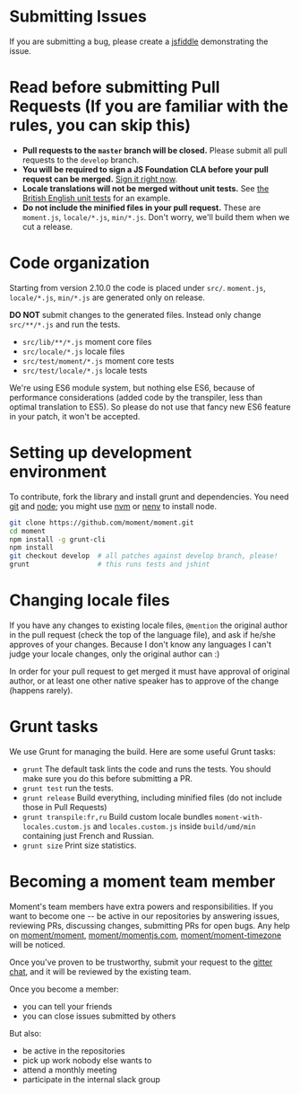 Submitting Issues
=================

If you are submitting a bug, please create a [jsfiddle](http://jsfiddle.net/) demonstrating the issue.

Read before submitting Pull Requests (If you are familiar with the rules, you can skip this)
====================================

 * **Pull requests to the `master` branch will be closed.** Please submit all pull requests to the `develop` branch.
 * **You will be required to sign a JS Foundation CLA before your pull request can be merged.** [Sign it right now](https://cla.js.foundation/moment/moment).
 * **Locale translations will not be merged without unit tests.** See [the British English unit tests](https://github.com/moment/moment/blob/develop/src/test/locale/en-gb.js) for an example.
 * **Do not include the minified files in your pull request.** These are
   `moment.js`, `locale/*.js`, `min/*.js`. Don't worry, we'll build them when
   we cut a release.

Code organization
=================

Starting from version 2.10.0 the code is placed under `src/`.
`moment.js`, `locale/*.js`, `min/*.js` are generated only on release.

**DO NOT** submit changes to the generated files. Instead only change
`src/**/*.js` and run the tests.

* `src/lib/**/*.js` moment core files
* `src/locale/*.js` locale files
* `src/test/moment/*.js` moment core tests
* `src/test/locale/*.js` locale tests

We're using ES6 module system, but nothing else ES6, because of performance
considerations (added code by the transpiler, less than optimal translation to
ES5). So please do not use that fancy new ES6 feature in your patch, it won't
be accepted.

Setting up development environment
==================================

To contribute, fork the library and install grunt and dependencies. You need
[git](http://git-scm.com/) and
[node](http://nodejs.org/); you might use
[nvm](https://github.com/creationix/nvm) or
[nenv](https://github.com/ryuone/nenv) to install node.

```bash
git clone https://github.com/moment/moment.git
cd moment
npm install -g grunt-cli
npm install
git checkout develop  # all patches against develop branch, please!
grunt                 # this runs tests and jshint
```

Changing locale files
=====================

If you have any changes to existing locale files, `@mention` the original
author in the pull request (check the top of the language file), and ask if
he/she approves of your changes. Because I don't know any languages I can't
judge your locale changes, only the original author can :)

In order for your pull request to get merged it must have approval of original
author, or at least one other native speaker has to approve of the change
(happens rarely).

Grunt tasks
===========

We use Grunt for managing the build. Here are some useful Grunt tasks:

  * `grunt` The default task lints the code and runs the tests. You should make sure you do this before submitting a PR.
  * `grunt test` run the tests.
  * `grunt release` Build everything, including minified files (do not include
    those in Pull Requests)
  * `grunt transpile:fr,ru` Build custom locale bundles `moment-with-locales.custom.js` and `locales.custom.js` inside `build/umd/min` containing just French and Russian.
  * `grunt size` Print size statistics.

Becoming a moment team member
=============================

Moment's team members have extra powers and responsibilities. If you want to
become one -- be active in our repositories by answering issues, reviewing PRs,
discussing changes, submitting PRs for open bugs. Any help on
[moment/moment](https://github.com/moment/moment),
[moment/momentjs.com](https://github.com/moment/momentjs.com),
[moment/moment-timezone](https://github.com/moment/moment-timezone) will be
noticed.

Once you've proven to be trustworthy, submit your request to the
[gitter chat](https://gitter.im/moment/moment), and it will be reviewed by the
existing team.

Once you become a member:
* you can tell your friends
* you can close issues submitted by others

But also:
* be active in the repositories
* pick up work nobody else wants to
* attend a monthly meeting
* participate in the internal slack group
